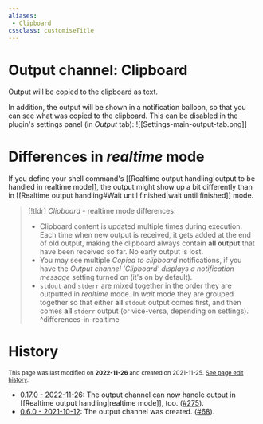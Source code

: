 ```yaml
---
aliases:
 - Clipboard
cssclass: customiseTitle
---
```

# Output channel: Clipboard
Output will be copied to the clipboard as text.

In addition, the output will be shown in a notification balloon, so that you can see what was copied to the clipboard. This can be disabled in the plugin's settings panel (in *Output* tab):
![[Settings-main-output-tab.png]]

# Differences in *realtime* mode

If you define your shell command's [[Realtime output handling|output to be handled in realtime mode]], the output might show up a bit differently than in [[Realtime output handling#Wait until finished|wait until finished]] mode.

> [!tldr] _Clipboard_ - realtime mode differences:
> - Clipboard content is updated multiple times during execution. Each time when new output is received, it gets added at the end of old output, making the clipboard always contain **all output** that have been received so far. No early output is lost.
> - You may see multiple _Copied to clipboard_ notifications, if you have the _Output channel 'Clipboard' displays a notification message_ setting turned on (it's on by default).
> - `stdout` and `stderr` are mixed together in the order they are outputted in *realtime* mode. In *wait* mode they are grouped together so that either **all** `stdout` output comes first, and then comes **all** `stderr` output (or vice-versa, depending on settings).
> ^differences-in-realtime

# History
<small>This page was last modified on <strong>2022-11-26</strong> and created on 2021-11-25. <a href="https://github.com/Taitava/obsidian-shellcommands-documentation/commits/main/./Output%20handling/Output%20channel%20-%20Clipboard.md">See page edit history</a>.</small>
- [0.17.0 - 2022-11-26](https://github.com/Taitava/obsidian-shellcommands/blob/main/CHANGELOG.md#0170---2022-11-26): The output channel can now handle output in [[Realtime output handling|realtime mode]], too. ([#275](https://github.com/Taitava/obsidian-shellcommands/issues/275)).
- [0.6.0 - 2021-10-12](https://github.com/Taitava/obsidian-shellcommands/blob/main/CHANGELOG.md#060---2021-10-12): The output channel was created. ([#68](https://github.com/Taitava/obsidian-shellcommands/issues/68)).